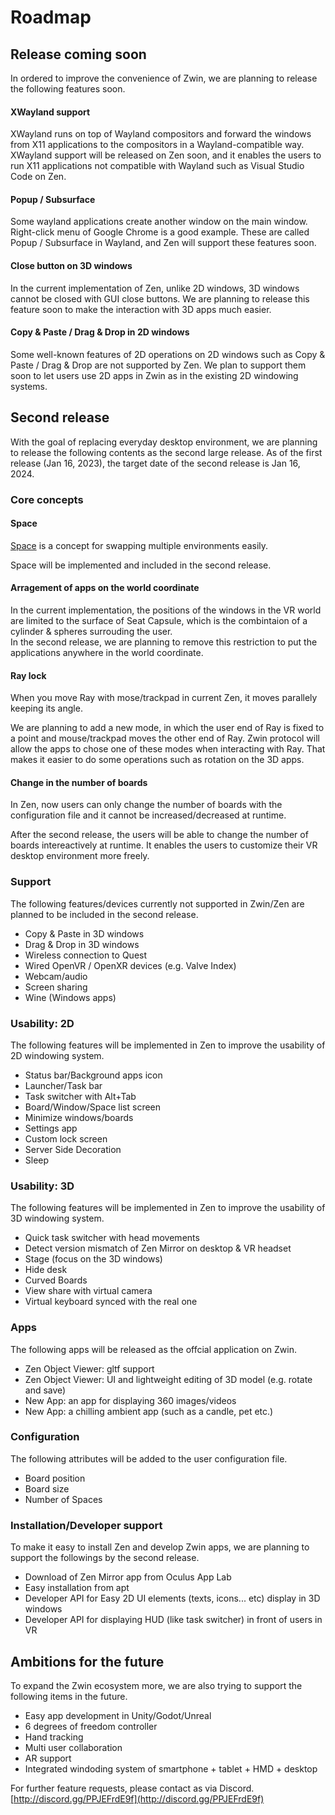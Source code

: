 # Roadmap

## Release coming soon 

In ordered to improve the convenience of Zwin, we are planning to release the following features soon.

#### XWayland support

XWayland runs on top of Wayland compositors and forward the windows from X11 applications to the compositors in a Wayland-compatible way. XWayland support will be released on Zen soon, and it enables the users to run X11 applications not compatible with Wayland such as Visual Studio Code on Zen.

#### Popup / Subsurface
Some wayland applications create another window on the main window. Right-click menu of Google Chrome is a good example. These are called Popup / Subsurface in Wayland, and Zen will support these features soon.

#### Close button on 3D windows
In the current implementation of Zen, unlike 2D windows, 3D windows cannot be closed with GUI close buttons. We are planning to release this feature soon to make the interaction with 3D apps much easier.

#### Copy & Paste / Drag & Drop in 2D windows
Some well-known features of 2D operations on 2D windows such as Copy & Paste / Drag & Drop are not supported by Zen. We plan to support them soon to let users use 2D apps in Zwin as in the existing 2D windowing systems.

## Second release
With the goal of replacing everyday desktop environment, we are planning to release the following contents as the second large release. As of the first release (Jan 16, 2023), the target date of the second release is Jan 16, 2024.

### Core concepts


#### Space
[Space](/en/what_is_it/interactions_on_zen#space-(under-development)) is a concept for swapping multiple environments easily.

Space will be implemented and included in the second release.

#### Arragement of apps on the world coordinate
In the current implementation, the positions of the windows in the VR world are limited to the surface of Seat Capsule, which is the combintaion of a cylinder & spheres surrouding the user.  
In the second release, we are planning to remove this restriction to put the applications anywhere in the world coordinate.

#### Ray lock
When you move Ray with mose/trackpad in current Zen, it moves parallely keeping its angle.

We are planning to add a new mode, in which the user end of Ray is fixed to a point and mouse/trackpad moves the other end of Ray. Zwin protocol will allow the apps to chose one of these modes when interacting with Ray. That makes it easier to do some operations such as rotation on the 3D apps.

#### Change in the number of boards
In Zen, now users can only change the number of boards with the configuration file and it cannot be increased/decreased at runtime.

After the second release, the users will be able to change the number of boards intereactively at runtime. It enables the users to customize their VR desktop environment more freely.

### Support
The following features/devices currently not supported in Zwin/Zen are planned to be included in the second release.

- Copy & Paste in 3D windows
- Drag & Drop in 3D windows
- Wireless connection to Quest
- Wired OpenVR / OpenXR devices (e.g. Valve Index)
- Webcam/audio
- Screen sharing
- Wine (Windows apps)

### Usability: 2D
The following features will be implemented in Zen to improve the usability of 2D windowing system.

- Status bar/Background apps icon
- Launcher/Task bar
- Task switcher with Alt+Tab
- Board/Window/Space list screen
- Minimize windows/boards
- Settings app
- Custom lock screen
- Server Side Decoration
- Sleep

### Usability: 3D
The following features will be implemented in Zen to improve the usability of 3D windowing system.

- Quick task switcher with head movements
- Detect version mismatch of Zen Mirror on desktop & VR headset
- Stage (focus on the 3D windows)
- Hide desk
- Curved Boards
- View share with virtual camera
- Virtual keyboard synced with the real one

### Apps
The following apps will be released as the offcial application on Zwin.

- Zen Object Viewer: gltf support
- Zen Object Viewer: UI and lightweight editing of 3D model (e.g. rotate and save)
- New App: an app for displaying 360 images/videos
- New App: a chilling ambient app (such as a candle, pet etc.)

### Configuration
The following attributes will be added to the user configuration file.

- Board position
- Board size
- Number of Spaces

### Installation/Developer support
To make it easy to install Zen and develop Zwin apps, we are planning to support the followings by the second release.

- Download of Zen Mirror app from Oculus App Lab
- Easy installation from apt
- Developer API for Easy 2D UI elements (texts, icons... etc) display in 3D windows
- Developer API for displaying HUD (like task switcher) in front of users in VR

## Ambitions for the future
To expand the Zwin ecosystem more, we are also trying to support the following items in the future.

- Easy app development in Unity/Godot/Unreal 
- 6 degrees of freedom controller
- Hand tracking
- Multi user collaboration
- AR support 
- Integrated windoding system of smartphone + tablet + HMD + desktop


For further feature requests, please contact as via Discord.  
[http://discord.gg/PPJEFrdE9f](http://discord.gg/PPJEFrdE9f)